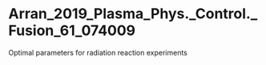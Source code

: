 # Arran_2019_Plasma_Phys._Control._Fusion_61_074009
Optimal parameters for radiation reaction experiments
